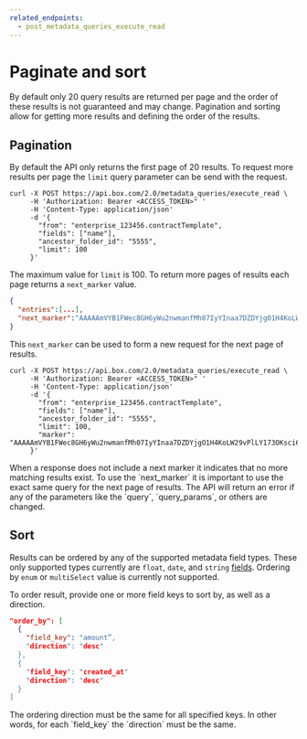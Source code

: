 ```yaml
---
related_endpoints:
  - post_metadata_queries_execute_read
---
```


# Paginate and sort

By default only 20 query results are returned per page and the order of these
results is not guaranteed and may change. Pagination and sorting allow for
getting more results and defining the order of the results.

## Pagination

By default the API only returns the first page of 20 results. To request more
results per page the `limit` query parameter can be send with the request.

```curl
curl -X POST https://api.box.com/2.0/metadata_queries/execute_read \
     -H 'Authorization: Bearer <ACCESS_TOKEN>" '
     -H 'Content-Type: application/json'
     -d '{
       "from": "enterprise_123456.contractTemplate",
       "fields": ["name"],
       "ancestor_folder_id": "5555",
       "limit": 100
     }'
```

The maximum value for `limit` is 100. To return more pages of results each page
returns a `next_marker` value.

```json
{
  "entries":[...],
  "next_marker":"AAAAAmVYB1FWec8GH6yWu2nwmanfMh07IyYInaa7DZDYjgO1H4KoLW29vPlLY173OKsci6h6xGh61gG73gnaxoS+o0BbI1/h6le6cikjlupVhASwJ2Cj0tOD9wlnrUMHHw3/ISf+uuACzrOMhN6d5fYrbidPzS6MdhJOejuYlvsg4tcBYzjauP3+VU51p77HFAIuObnJT0ff"
}
```

This `next_marker` can be used to form a new request for the next page of
results.

```curl
curl -X POST https://api.box.com/2.0/metadata_queries/execute_read \
     -H 'Authorization: Bearer <ACCESS_TOKEN>" '
     -H 'Content-Type: application/json'
     -d '{
       "from": "enterprise_123456.contractTemplate",
       "fields": ["name"], 
       "ancestor_folder_id": "5555",
       "limit": 100,
       "marker": "AAAAAmVYB1FWec8GH6yWu2nwmanfMh07IyYInaa7DZDYjgO1H4KoLW29vPlLY173OKsci6h6xGh61gG73gnaxoS+o0BbI1/h6le6cikjlupVhASwJ2Cj0tOD9wlnrUMHHw3/ISf+uuACzrOMhN6d5fYrbidPzS6MdhJOejuYlvsg4tcBYzjauP3+VU51p77HFAIuObnJT0ff"
     }'
```

<Message notice>
  When a response does not include a next marker it indicates that no more
  matching results exist.
</Message>

<Message warning>
  To use the `next_marker` it is important to use the exact same query for the
  next page of results. The API will return an error if any of the parameters
  like the `query`, `query_params`, or others are changed.
</Message>

## Sort

Results can be ordered by any of the supported metadata field types. These only
supported types currently are `float`, `date`, and `string`
[fields][metadata-fields]. Ordering by `enum` or `multiSelect` value is
currently not supported.

To order result, provide one or more field keys to sort by, as well as a
direction.

```json
"order_by": [
  {
    "field_key": "amount”,
    "direction": "desc"
  },
  {
    "field_key": "created_at"
    "direction": "desc"
  }
]
```

<Message warning>
  The ordering direction must be the same for all ​​specified keys. In other
  words, for each `field_key` the `direction` must be the same.
</Message>

[metadata-fields]: g://metadata/fields
